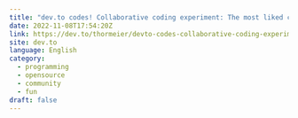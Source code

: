 ```yaml
---
title: "dev.to codes! Collaborative coding experiment: The most liked comment picks the next line of code, day 1"
date: 2022-11-08T17:54:20Z
link: https://dev.to/thormeier/devto-codes-collaborative-coding-experiment-the-most-liked-comment-picks-the-next-line-of-code-day-1-45d1?utm_medium=RSS&utm_source=news.12bit.vn
site: dev.to
language: English
category:
  - programming
  - opensource
  - community
  - fun
draft: false
---
```

